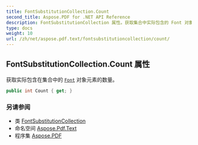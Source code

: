 ```yaml
---
title: FontSubstitutionCollection.Count
second_title: Aspose.PDF for .NET API Reference
description: FontSubstitutionCollection 属性。获取集合中实际包含的 Font 对象元素的数量
type: docs
weight: 10
url: /zh/net/aspose.pdf.text/fontsubstitutioncollection/count/
---
```

## FontSubstitutionCollection.Count 属性

获取实际包含在集合中的 [`Font`](../../font/) 对象元素的数量。

```csharp
public int Count { get; }
```

### 另请参阅

* 类 [FontSubstitutionCollection](../)
* 命名空间 [Aspose.Pdf.Text](../../../aspose.pdf.text/)
* 程序集 [Aspose.PDF](../../../)